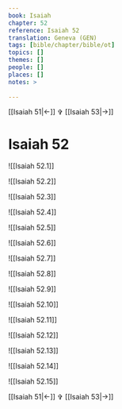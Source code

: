 ```yaml
---
book: Isaiah
chapter: 52
reference: Isaiah 52
translation: Geneva (GEN)
tags: [bible/chapter/bible/ot]
topics: []
themes: []
people: []
places: []
notes: >
  
---
```


[[Isaiah 51|<-]] ✞ [[Isaiah 53|->]]

# Isaiah 52

![[Isaiah 52.1]]

![[Isaiah 52.2]]

![[Isaiah 52.3]]

![[Isaiah 52.4]]

![[Isaiah 52.5]]

![[Isaiah 52.6]]

![[Isaiah 52.7]]

![[Isaiah 52.8]]

![[Isaiah 52.9]]

![[Isaiah 52.10]]

![[Isaiah 52.11]]

![[Isaiah 52.12]]

![[Isaiah 52.13]]

![[Isaiah 52.14]]

![[Isaiah 52.15]]

[[Isaiah 51|<-]] ✞ [[Isaiah 53|->]]
